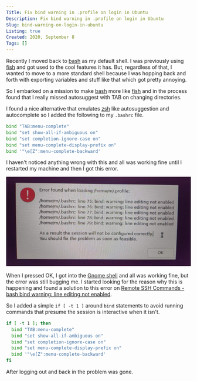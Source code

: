 ```yaml
---
Title: Fix bind warning in .profile on login in Ubuntu
Description: Fix bind warning in .profile on login in Ubuntu
Slug: bind-warning-on-login-in-ubuntu
Listing: true
Created: 2020, September 8
Tags: []
---
```


Recently I moved back to [bash](https://www.gnu.org/software/bash/) as my default shell. I was previously using [fish](https://fishshell.com/) and got used to the cool features it has. But, regardless of that, I wanted to move to a more standard shell because I was hopping back and forth with exporting variables and stuff like that which got pretty annoying.

So I embarked on a mission to make [bash](https://www.gnu.org/software/bash/) more like [fish](https://fishshell.com/) and in the process found that I really missed autosuggest with TAB on changing directories.

I found a nice alternative that emulates [zsh](http://zsh.sourceforge.net/) like autosuggestion and autocomplete so I added the following to my `.bashrc` file.

```bash
bind "TAB:menu-complete"
bind "set show-all-if-ambiguous on"
bind "set completion-ignore-case on"
bind "set menu-complete-display-prefix on"
bind '"\e[Z":menu-complete-backward'
```

I haven't noticed anything wrong with this and all was working fine until I restarted my machine and then I got this error.

![Profile bind error](/assets/profile-bind-error/error.jpg)

When I pressed OK, I got into the [Gnome shell](https://wiki.gnome.org/Projects/GnomeShell) and all was working fine, but the error was still bugging me. I started looking for the reason why this is happening and found a solution to this error on [Remote SSH Commands - bash bind warning: line editing not enabled](https://superuser.com/a/892682).

So I added a simple `if [ -t 1 ]` around `bind` statements to avoid running commands that presume the session is interactive when it isn't.

```bash
if [ -t 1 ]; then
  bind "TAB:menu-complete"
  bind "set show-all-if-ambiguous on"
  bind "set completion-ignore-case on"
  bind "set menu-complete-display-prefix on"
  bind '"\e[Z":menu-complete-backward'
fi
```

After logging out and back in the problem was gone.
